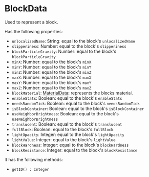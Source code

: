 # BlockData
Used to represent a block.

Has the following properties:
- `unlocalizedName`: String: equal to the block's `unlocalizedName`
- `slipperiness`: Number: equal to the block's `slipperiness`
- `blockParticleGravity`: Number: equal to the block's `blockParticleGravity`
- `minX`: Number: equal to the block's `minX`
- `minY`: Number: equal to the block's `minY`
- `minZ`: Number: equal to the block's `minZ`
- `maxX`: Number: equal to the block's `maxX`
- `maxY`: Number: equal to the block's `maxY`
- `maxZ`: Number: equal to the block's `maxZ`
- `blockMaterial`: [MaterialData](MaterialData.md): represents the blocks material.
- `enableStats`: Boolean: equal to the block's `enableStats`
- `needsRandomTick`: Boolean: equal to the block's `needsRandomTick`
- `isBlockContainer`: Boolean: equal to the block's `isBlockContainer`
- `useNeighborBrightness`: Boolean: equal to the block's `useNeighborBrightness`
- `translucent`: Boolean: equal to the block's `translucent`
- `fullBlock`: Boolean: equal to the block's `fullBlock`
- `lightOpacity`: Integer: equal to the block's `lightOpacity`
- `lightValue`: Integer: equal to the block's `lightValue`
- `blockHardness`: Integer: equal to the block's `blockHardness`
- `blockResistance`: Integer: equal to the block's `blockResistance`

It has the following methods:
- `getID() : Integer`
